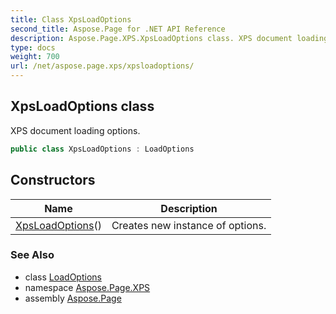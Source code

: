 ```yaml
---
title: Class XpsLoadOptions
second_title: Aspose.Page for .NET API Reference
description: Aspose.Page.XPS.XpsLoadOptions class. XPS document loading options
type: docs
weight: 700
url: /net/aspose.page.xps/xpsloadoptions/
---
```

## XpsLoadOptions class

XPS document loading options.

```csharp
public class XpsLoadOptions : LoadOptions
```

## Constructors

| Name | Description |
| --- | --- |
| [XpsLoadOptions](xpsloadoptions/)() | Creates new instance of options. |

### See Also

* class [LoadOptions](../loadoptions/)
* namespace [Aspose.Page.XPS](../../aspose.page.xps/)
* assembly [Aspose.Page](../../)


